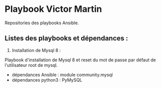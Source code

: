 # Playbook Victor Martin

Repositories des playbooks Ansible.

## Listes des playbooks et dépendances :

1. Installation de Mysql 8 :

Playbook d'installation de Mysql 8 et reset du mot de passe par défaut de l'utilisateur root de mysql.

* dépendances Ansible : module community.mysql
* dépendances python3 : PyMySQL